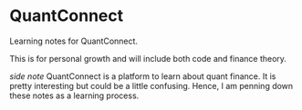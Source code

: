 # QuantConnect
Learning notes for QuantConnect. 

This is for personal growth and will include both code and finance theory.

*side note*
QuantConnect is a platform to learn about quant finance. 
It is pretty interesting but could be a little confusing. 
Hence, I am penning down these notes as a learning process. 

